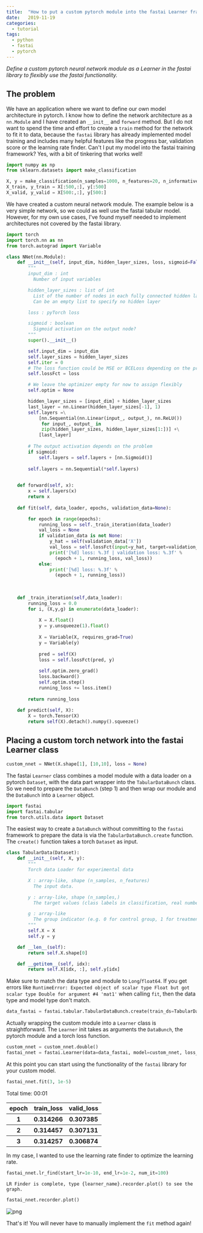 ```yaml
---
title:  "How to put a custom pytorch module into the fastai Learner framework"
date:   2019-11-19
categories:
  - tutorial
tags:
  - python
  - fastai
  - pytorch
---
```


*Define a custom pytorch neural network module as a Learner in the fastai library to flexibly use the fastai functionality.*

## The problem

We have an application where we want to define our own model architecture in pytorch. I know how to define the network architecture as a `nn.Module` and I have created an `__init__` and `forward` method. But I do not want to spend the time and effort to create a `train` method for the network to fit it to data, because the `fastai` library has already implemented model training and includes many helpful features like the progress bar, validation score or the learning rate finder. Can't I put my model into the fastai training framework? Yes, with a bit of tinkering that works well! 


```python
import numpy as np
from sklearn.datasets import make_classification
```


```python
X, y = make_classification(n_samples=1000, n_features=20, n_informative=10, random_state=123)
X_train, y_train = X[:500,:], y[:500]
X_valid, y_valid = X[500:,:], y[500:]
```

We have created a custom neural network module. The example below is a very simple network, so we could as well use the fastai tabular model. However, for my own use cases, I've found myself needed to implement architectures not covered by the fastai library. 


```python
import torch 
import torch.nn as nn
from torch.autograd import Variable
```


```python
class NNet(nn.Module):
    def __init__(self, input_dim, hidden_layer_sizes, loss, sigmoid=False):
        """
        input_dim : int
          Number of input variables

        hidden_layer_sizes : list of int
          List of the number of nodes in each fully connected hidden layer.
          Can be an empty list to specify no hidden layer

        loss : pyTorch loss

        sigmoid : boolean
          Sigmoid activation on the output node?
        """
        super().__init__()

        self.input_dim = input_dim
        self.layer_sizes = hidden_layer_sizes
        self.iter = 0
        # The loss function could be MSE or BCELoss depending on the problem
        self.lossFct = loss

        # We leave the optimizer empty for now to assign flexibly
        self.optim = None

        hidden_layer_sizes = [input_dim] + hidden_layer_sizes
        last_layer = nn.Linear(hidden_layer_sizes[-1], 1)
        self.layers =\
            [nn.Sequential(nn.Linear(input_, output_), nn.ReLU())
             for input_, output_ in
             zip(hidden_layer_sizes, hidden_layer_sizes[1:])] +\
            [last_layer]
        
        # The output activation depends on the problem
        if sigmoid:
            self.layers = self.layers + [nn.Sigmoid()]
            
        self.layers = nn.Sequential(*self.layers)

        
    def forward(self, x):
        x = self.layers(x)
        return x
    
    def fit(self, data_loader, epochs, validation_data=None):

        for epoch in range(epochs):
            running_loss = self._train_iteration(data_loader)
            val_loss = None
            if validation_data is not None:
                y_hat = self(validation_data['X'])
                val_loss = self.lossFct(input=y_hat, target=validation_data['y']).detach().numpy()
                print('[%d] loss: %.3f | validation loss: %.3f' %
                  (epoch + 1, running_loss, val_loss))
            else:
                print('[%d] loss: %.3f' %
                  (epoch + 1, running_loss))
            
            
                
    def _train_iteration(self,data_loader):
        running_loss = 0.0
        for i, (X,y,g) in enumerate(data_loader):
            
            X = X.float()
            y = y.unsqueeze(1).float()
            
            X = Variable(X, requires_grad=True)
            y = Variable(y)
                      
            pred = self(X)
            loss = self.lossFct(pred, y)
            
            self.optim.zero_grad()
            loss.backward()
            self.optim.step()
            running_loss += loss.item()
               
        return running_loss
    
    def predict(self, X):
        X = torch.Tensor(X)
        return self(X).detach().numpy().squeeze()
```

## Placing a custom torch network into the fastai Learner class 


```python
custom_nnet = NNet(X.shape[1], [10,10], loss = None)
```

The fastai `Learner` class combines a model module with a data loader on a pytorch `Dataset`, with the data part wrapper into the `TabularDataBunch` class. So we need to prepare the `DataBunch` (step 1) and then wrap our module and the `DataBunch` into a `Learner` object.


```python
import fastai
import fastai.tabular
from torch.utils.data import Dataset
```

The easiest way to create a `DataBunch` without committing to the `fastai` framework to prepare the data is via the `TabularDataBunch.create` function. The `create()` function takes a torch `Dataset` as input. 


```python
class TabularData(Dataset):
    def __init__(self, X, y):
        """
        Torch data Loader for experimental data

        X : array-like, shape (n_samples, n_features)
          The input data.

        y : array-like, shape (n_samples,)
          The target values (class labels in classification, real numbers in regression).

        g : array-like
          The group indicator (e.g. 0 for control group, 1 for treatment group)
        """
        self.X = X
        self.y = y

    def __len__(self):
        return self.X.shape[0]

    def __getitem__(self, idx):
        return self.X[idx, :], self.y[idx]
```

Make sure to match the data type and module to `Long`/`float64`. If you get errors like `RuntimeError: Expected object of scalar type Float but got scalar type Double for argument #4 'mat1'` when calling `fit`, then the data type and model type don't match. 


```python
data_fastai = fastai.tabular.TabularDataBunch.create(train_ds=TabularData(X_train.astype(np.float64),y_train.astype(np.float64)), valid_ds=TabularData(X_valid.astype(np.float64), y_valid.astype(np.float64)), bs=64)
```

Actually wrapping the custom module into a `Learner` class is straightforward. The `Learner` init takes as arguments the `DataBunch`, the pytorch module and a torch loss function. 


```python
custom_nnet = custom_nnet.double()
fastai_nnet = fastai.Learner(data=data_fastai, model=custom_nnet, loss_func=nn.MSELoss())
```

At this point you can start using the functionality of the `fastai` library for your custom model. 


```python
fastai_nnet.fit(3, 1e-5)
```


Total time: 00:01 <p><table style='width:300px; margin-bottom:10px'>
  <tr>
    <th>epoch</th>
    <th>train_loss</th>
    <th>valid_loss</th>
  </tr>
  <tr>
    <th>1</th>
    <th>0.314266</th>
    <th>0.307385</th>
  </tr>
  <tr>
    <th>2</th>
    <th>0.314457</th>
    <th>0.307131</th>
  </tr>
  <tr>
    <th>3</th>
    <th>0.314257</th>
    <th>0.306874</th>
  </tr>
</table>



In my case, I wanted to use the learning rate finder to optimize the learning rate. 


```python
fastai_nnet.lr_find(start_lr=1e-10, end_lr=1e-2, num_it=100)
```

    LR Finder is complete, type {learner_name}.recorder.plot() to see the graph.



```python
fastai_nnet.recorder.plot()
```


![png](/assets/img/2019-11-19-fastai_custom_network_module.png)


That's it! You will never have to manually implement the `fit` method again!
